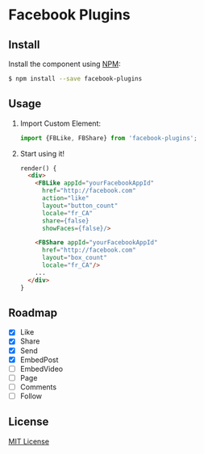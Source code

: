 # Facebook Plugins

## Install

Install the component using [NPM](https://www.npmjs.com/):

```sh
$ npm install --save facebook-plugins
```

## Usage

1. Import Custom Element:

    ```js
    import {FBLike, FBShare} from 'facebook-plugins';
    ```

2. Start using it!

    ```html
    render() {
      <div>
        <FBLike appId="yourFacebookAppId"
          href="http://facebook.com"
          action="like"
          layout="button_count"
          locale="fr_CA"
          share={false}
          showFaces={false}/>

        <FBShare appId="yourFacebookAppId"
          href="http://facebook.com"
          layout="box_count"
          locale="fr_CA"/>
        ...
      </div>
    }
    ```

## Roadmap
- [X] Like
- [X] Share
- [X] Send
- [X] EmbedPost
- [ ] EmbedVideo
- [ ] Page
- [ ] Comments
- [ ] Follow

## License

[MIT License](http://opensource.org/licenses/MIT)
